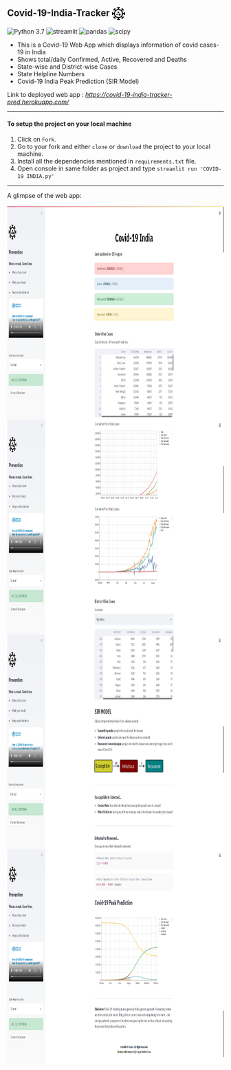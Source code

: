 ## Covid-19-India-Tracker <img src="readme_resources/hospital.png" alt="covid" width="30px" align="center">
![Python 3.7](https://img.shields.io/badge/Python-3.7-brightgreen.svg) ![streamlit](https://img.shields.io/badge/Library-Streamlit-red) ![pandas](https://img.shields.io/badge/Library-Pandas-blue) ![scipy](https://img.shields.io/badge/Library-SciPy-9cf)
- This is a Covid-19 Web App which displays information of covid cases-19 in India
- Shows total/daily Confirmed, Active, Recovered and Deaths
- State-wise and District-wise Cases
- State Helpline Numbers
- Covid-19 India Peak Prediction (SIR Model)

Link to deployed web app : _https://covid-19-india-tracker-pred.herokuapp.com/_

--- 

#### To setup the project on your local machine
1. Click on `Fork`.
2. Go to your fork and either `clone` or `download` the project to your local machine.
3. Install all the dependencies mentioned in `requirements.txt` file.
4. Open console in same folder as project and type `streamlit run 'COVID-19 INDIA.py'`

---

A glimpse of the web app:

<img src="readme_resources/Covid-1.png" alt="covid-1" align="left" width="1000" height="500">
<img src="readme_resources/Covid-2.png" alt="covid-2" align="left" width="1000" height="500">
<img src="readme_resources/Covid-3.png" alt="covid-3" align="left" width="1000" height="500"> 
<img src="readme_resources/Covid-4.png" alt="covid-4" align="left" width="1000" height="500"> 
